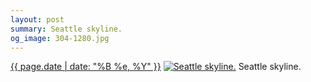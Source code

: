 ```yaml
---
layout: post
summary: Seattle skyline.
og_image: 304-1280.jpg
---
```


<p>
  <time><a href="/304">{{ page.date | date: "%B %e, %Y" }}</a></time>
  <a href="/304"><img src="{{ site.assets_url }}/304-640.jpg" srcset="{{ site.assets_url }}/304-1280.jpg 1280w, {{ site.assets_url }}/304-960.jpg 960w, {{ site.assets_url }}/304-640.jpg 640w, {{ site.assets_url }}/304-320.jpg 320w" sizes="(min-width: 700px) 50vw, calc(100vw - 2rem)" alt="Seattle skyline." /></a>
  <span>Seattle skyline.</span>
</p>
